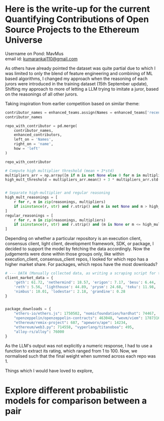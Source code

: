 # Here is the write-up for the current Quantifying Contributions of Open Source Projects to the Ethereum Universe
Username on Pond: MavMus <br />
email id: kumarankaj110@gmail.com

As others have already pointed the dataset was quite partial due to which I was limited to only the blend of feature engineering and  combining of ML based algorithms, I changed my approach when the reasoning of each jurors were introduced in the training dataset (15th September update), Shifting my approach to more of letting a LLM trying to imitate a juror, based on the reasonings of all other jurors. <br />

Taking inspiration from earlier competition based on similar theme:


```python
contributor_names = enhanced_teams.assign(Names = enhanced_teams['recentContributors'].str.split(', ')).explode('Names')
contributor_names

repo_with_contributor = pd.merge(
    contributor_names,
    enhanced_contributors,
    left_on = 'Names',
    right_on = 'name',
    how = 'left'
)

repo_with_contributor


```

```python
# Compute high multiplier threshold (mean + 3*std)
multipliers_arr = np.array([m if m is not None else 0 for m in multipliers])
high_mult_threshold = multipliers_arr.mean() + 3 * multipliers_arr.std()


# Separate high-multiplier and regular reasoning
high_mult_reasonings = [
    r for r, m in zip(reasonings, multipliers)
    if isinstance(r, str) and r.strip() and m is not None and m > high_mult_threshold
]
regular_reasonings = [
    r for r, m in zip(reasonings, multipliers)
    if isinstance(r, str) and r.strip() and (m is None or m <= high_mult_threshold)
]

```

Depending on whether a particular repository is an execution client, consensus client, light client, development framework, SDK, or package, I decided to support the model by fetching the data accordingly. 
Now the judgements were done within those groups only, like within execution_client, consensus_client repos, I looked for which repo has a higher market share. For packages, which repos have the most downloads?


```python
# --- DATA (Manually collected data, as writing a scraping script for this limited number was pointless) ---
client_market_data = {
    'geth': 61.72, 'nethermind': 18.57, 'erigon': 7.17, 'besu': 6.44,
    'reth': 5.56, 'lighthouse': 44.89, 'prysm': 24.68, 'teku': 11.98,
    'nimbus': 10.01, 'lodestar': 2.18, 'grandine': 0.28
}


package_downloads = {
    "ethers-io/ethers.js": 1750502, "nomicfoundation/hardhat": 74467,
    "openzeppelin/openzeppelin-contracts": 463048, "wevm/viem": 1787316,
    "ethereum/remix-project": 687, "apeworx/ape": 14234,
    "ethereum/web3.py": 714558, "vyperlang/titanoboa": 495,
    "alloy-rs/alloy": 76000
}
```
As the LLM's output was not explicitly a numeric response, I had to use a function to extract its rating, which ranged from 1 to 100. Now, we normalised such that the final weight when summed across each repo was 1.

Things which I would have loved to explore,
# Explore different probabilistic models for comparison between a pair

